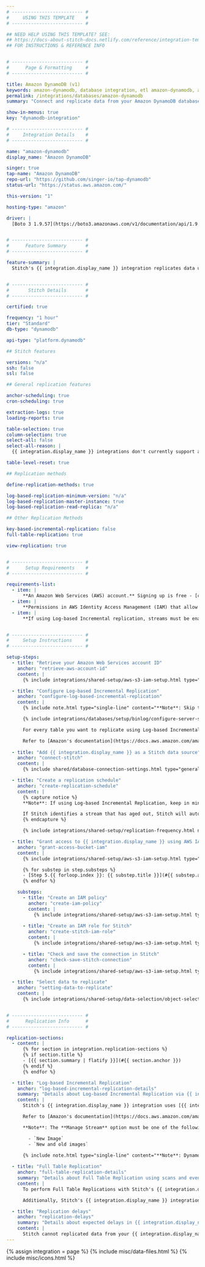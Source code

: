```yaml
---
# -------------------------- #
#     USING THIS TEMPLATE    #
# -------------------------- #

## NEED HELP USING THIS TEMPLATE? SEE:
## https://docs-about-stitch-docs.netlify.com/reference/integration-templates/databases/
## FOR INSTRUCTIONS & REFERENCE INFO


# -------------------------- #
#      Page & Formatting     #
# -------------------------- #

title: Amazon DynamoDB (v1)
keywords: amazon-dynamodb, database integration, etl amazon-dynamodb, amazon-dynamodb etl
permalink: /integrations/databases/amazon-dynamodb
summary: "Connect and replicate data from your Amazon DynamoDB database using Stitch's Amazon DynamoDB integration."

show-in-menus: true
key: "dynamodb-integration"

# -------------------------- #
#     Integration Details    #
# -------------------------- #

name: "amazon-dynamodb"
display_name: "Amazon DynamoDB"

singer: true
tap-name: "Amazon DynamoDB"
repo-url: "https://github.com/singer-io/tap-dynamodb"
status-url: "https://status.aws.amazon.com/"

this-version: "1"

hosting-type: "amazon"

driver: |
  [Boto 3 1.9.57](https://boto3.amazonaws.com/v1/documentation/api/1.9.57/index.html){:target="new"}


# -------------------------- #
#      Feature Summary       #
# -------------------------- #

feature-summary: |
  Stitch's {{ integration.display_name }} integration replicates data using the {{ integration.driver | flatify | strip }} driver.


# -------------------------- #
#       Stitch Details       #
# -------------------------- #

certified: true

frequency: "1 hour"
tier: "Standard"
db-type: "dynamodb"

api-type: "platform.dynamodb"

## Stitch features

versions: "n/a"
ssh: false
ssl: false

## General replication features

anchor-scheduling: true
cron-scheduling: true

extraction-logs: true
loading-reports: true

table-selection: true
column-selection: true
select-all: false
select-all-reason: |
  {{ integration.display_name }} integrations don't currently support a default Replication Method, which is required to use the Select All feature.

table-level-reset: true

## Replication methods

define-replication-methods: true

log-based-replication-minimum-version: "n/a"
log-based-replication-master-instance: true
log-based-replication-read-replica: "n/a"

## Other Replication Methods

key-based-incremental-replication: false
full-table-replication: true

view-replication: true


# -------------------------- #
#      Setup Requirements    #
# -------------------------- #

requirements-list:
  - item: |
      **An Amazon Web Services (AWS) account.** Signing up is free - [click here](https://aws.amazon.com){:target="new"} or go to `https://aws.amazon.com` to create an account if you don't have one already.
  - item: |
      **Permissions in AWS Identity Access Management (IAM) that allow you to create policies, create roles, and attach policies to roles**. This is required to grant Stitch authorization to {{ integration.display_name }}.
  - item: |
      **If using Log-based Incremental replication, streams must be enabled in {{ integration.display_name }} for every table you want to replicate using this method.** Additionally, each stream must use the `New Image` or `New and Old Images` option in AWS. Refer to the [Replication](#log-based-incremental-replication-details) section for more info.


# -------------------------- #
#     Setup Instructions     #
# -------------------------- #

setup-steps:
  - title: "Retrieve your Amazon Web Services account ID"
    anchor: "retrieve-aws-account-id"
    content: |
      {% include integrations/shared-setup/aws-s3-iam-setup.html type="retrieve-account-id" %}

  - title: "Configure Log-based Incremental Replication"
    anchor: "configure-log-based-incremental-replication"
    content: |
      {% include note.html type="single-line" content="**Note**: Skip this step if you're not planning to use Log-based Incremental Replication. [Click to skip ahead](#connect-stitch)." %}

      {% include integrations/databases/setup/binlog/configure-server-settings-intro.html %}

      For every table you want to replicate using Log-based Incremental replication, you'll need to enable {{ integration.display_name }} streams. Each stream must use the `New Image` or `New and Old Images` option in AWS or replication will be unsuccessful.

      Refer to [Amazon's documentation](https://docs.aws.amazon.com/amazondynamodb/latest/developerguide/Streams.html#Streams.Enabling){:target="new"} for instructions on enabling and configuring streams.
      
  - title: "Add {{ integration.display_name }} as a Stitch data source"
    anchor: "connect-stitch"
    content: |
      {% include shared/database-connection-settings.html type="general" %}

  - title: "Create a replication schedule"
    anchor: "create-replication-schedule"
    content: |
      {% capture notice %}
      **Note**: If using Log-based Incremental Replication, keep in mind that Amazon purges {{ integration.display_name }} streams after 24 hours. To ensure you don't lose data, set the integration's Replication Frequency to an interval less than 24 hours. For example: 12 hours.

      If Stitch identifies a stream that has aged out, Stitch will automatically reset the table and queue a full re-replication.
      {% endcapture %}

      {% include integrations/shared-setup/replication-frequency.html notice=notice %}

  - title: "Grant access to {{ integration.display_name }} using AWS IAM"
    anchor: "grant-access-bucket-iam"
    content: |
      {% include integrations/shared-setup/aws-s3-iam-setup.html type="aws-iam-access-intro" %}

      {% for substep in step.substeps %}
      - [Step 5.{{ forloop.index }}: {{ substep.title }}](#{{ substep.anchor }})
      {% endfor %} 

    substeps:
      - title: "Create an IAM policy"
        anchor: "create-iam-policy"
        content: |
          {% include integrations/shared-setup/aws-s3-iam-setup.html type="create-iam-policy" %}
          
      - title: "Create an IAM role for Stitch"
        anchor: "create-stitch-iam-role"
        content: |
          {% include integrations/shared-setup/aws-s3-iam-setup.html type="create-stitch-iam-role" %}

      - title: "Check and save the connection in Stitch"
        anchor: "check-save-stitch-connection"
        content: |
          {% include integrations/shared-setup/aws-s3-iam-setup.html type="check-and-save" %}

  - title: "Select data to replicate"
    anchor: "setting-data-to-replicate"
    content: |
      {% include integrations/shared-setup/data-selection/object-selection.html %}


# -------------------------- #
#      Replication Info      #
# -------------------------- #

replication-sections:
  - content: |
      {% for section in integration.replication-sections %}
      {% if section.title %}
      - [{{ section.summary | flatify }}](#{{ section.anchor }})
      {% endif %}
      {% endfor %}

  - title: "Log-based Incremental Replication"
    anchor: "log-based-incremental-replication-details"
    summary: "Details about Log-based Incremental Replication via {{ integration.display_name }} streams"
    content: |
      Stitch's {{ integration.display_name }} integration uses [{{ integration.display_name }} Streams](https://docs.aws.amazon.com/amazondynamodb/latest/developerguide/Streams.html){:target="new"} to perform Log-based Incremental Replication. To use Log-based Incremental Replication, streams must be enabled on every table in {{ integration.display_name }} you want to replicate using this Replication Method. 

      Refer to [Amazon's documentation](https://docs.aws.amazon.com/amazondynamodb/latest/developerguide/Streams.html#Streams.Enabling){:target="new"} for instructions on enabling streams for {{ integration.display_name }} tables.

      **Note**: The **Manage Stream** option must be one of the following, or replication will be unsuccessful:

        - `New Image`
        - `New and old images`
 
      {% include note.html type="single-line" content="**Note**: DynamoDB streams are purged after 24 hours. To ensure you don't lose data, set the integration's Replication Frequency to an interval less than 24 hours. For example: 12 hours. If Stitch identifies a stream that has aged out, Stitch will automatically reset the table and queue a full re-replication." %}

  - title: "Full Table Replication"
    anchor: "full-table-replication-details"
    summary: "Details about Full Table Replication using scans and eventually consistent reads"
    content: |
      To perform Full Table Replications with Stitch's {{ integration.display_name }} integration, Stitch uses scans to return data. A scan returns data by accessing all items within a table. As queries require you to specify the hash key (Primary Key), Stitch uses scans to simplify setup and replication. For more information about scans, click [here](https://docs.aws.amazon.com/amazondynamodb/latest/APIReference/API_Scan.html){:target="new"}.

      Additionally, Stitch's {{ integration.display_name }} integration only uses eventually consistent reads from your selected {{ integration.display_name }} tables. **Note**: This means that you will not see all of your recent data right away due to a delay from Amazon, but it will eventually catch up and return the latest records. For more information on {{ integration.display_name }} read consistency, refer to [Amazon's documentation](https://docs.aws.amazon.com/amazondynamodb/latest/developerguide/HowItWorks.ReadConsistency.html){:target="new"}.

  - title: "Replication delays"
    anchor: "replication-delays"
    summary: "Details about expected delays in {{ integration.display_name }} replication."
    content: |
      Stitch cannot replicated data from your {{ integration.display_name }} database until the shard is closed. When you close a shard in your {{ integration.display_name }} account, this can result in a delay in replicaton. This is to be expected.  
---
```

{% assign integration = page %}
{% include misc/data-files.html %}
{% include misc/icons.html %}